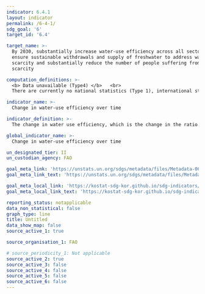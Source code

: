 ```yaml
---
indicator: 6.4.1
layout: indicator
permalink: /6-4-1/
sdg_goal: '6'
target_id: '6.4'

target_name: >-
  By 2030, substantially increase water-use efficiency across all sectors and
  ensure sustainable withdrawals and supply of freshwater to address water
  scarcity and substantially reduce the number of people suffering from water
  scarcity

computation_definitions: >-
  <b> Data unavailable (Type4) </b>   <br>
  There are currently no national statistics (Type 1), international statistics (Type 2), or alternative national statistics (Type 3) available. The Data of Type 1, type 2, or type 3 can be also included in case of temporary unavailability.

indicator_name: >-
  Change in water-use efficiency over time

indicator_definition: >-
  The change in water use efficiency, which is the change in the ratio of the value added to the volume of water use, over time, expressed in USD/㎥. 

global_indicator_name: >-
  Change in water-use efficiency over time

un_designated_tier: II
un_custodian_agency: FAO

goal_meta_link: 'https://unstats.un.org/sdgs/metadata/files/Metadata-06-04-01.pdf'
goal_meta_link_text: 'https://unstats.un.org/sdgs/metadata/files/Metadata-06-04-01.pdf'

goal_meta_local_link: 'https://kostat-sdg-kor.github.io/sdg-indicators/public/data/Metadata-06-04-01_ENG.pdf'
goal_meta_local_link_text: 'https://kostat-sdg-kor.github.io/sdg-indicators/public/data/Metadata-06-04-01_ENG.pdf'

reporting_status: notapplicable
data_non_statistical: false
graph_type: line
title: Untitled
data_show_map: false
source_active_1: true

source_organisation_1: FAO

# source_periodicity_1: Not applicable
source_active_2: true
source_active_3: false
source_active_4: false
source_active_5: false
source_active_6: false
---
```

